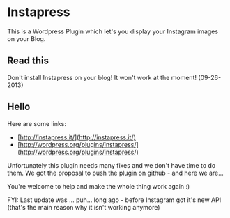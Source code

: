 
Instapress
==========

This is a Wordpress Plugin which let's you display your Instagram images on your Blog.

Read this
---------
Don't install Instapress on your blog! It won't work at the moment! (09-26-2013)

Hello
-----

Here are some links:

* [http://instapress.it/](http://instapress.it/)
* [http://wordpress.org/plugins/instapress/](http://wordpress.org/plugins/instapress/)

Unfortunately this plugin needs many fixes and we don't have time to do them. 
We got the proposal to push the plugin on github - and here we are...

You're welcome to help and make the whole thing work again :)

FYI: Last update was ... puh... long ago - before Instagram got it's new API (that's the main reason why it isn't working anymore)
